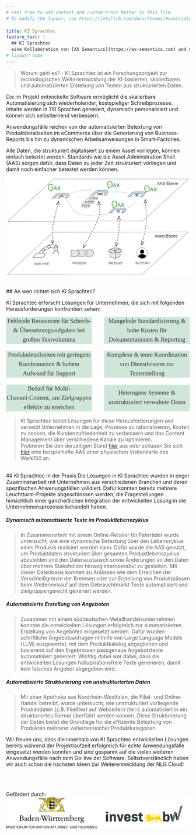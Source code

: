 ```yaml
---
# Feel free to add content and custom Front Matter to this file.
# To modify the layout, see https://jekyllrb.com/docs/themes/#overriding-theme-defaults

title: KI Sprachtec
feature_text: | 
  ## KI Sprachtec
  eine Kollaboration von [AX Semantics](https://ax-semantics.com) und dem [Werk150](https://www.esb-business-school.de/forschung/wertschoepfungs-und-logistiksysteme/werk150) der ESB Business School
# layout: home
---
```



> Worum geht es? - KI Sprachtec ist ein Forschungsprojekt zur technologischen Weiterentwicklung der KI-basierten, skalierbaren und automatisierten Erstellung von Texten aus strukturierten Daten.

Die im Projekt entwickelte Software ermöglicht die skalierbare Automatisierung sich wiederholender, kostspieliger Schreibprozesse: Inhalte werden in 110 Sprachen generiert, dynamisch personalisiert und können sich selbstlernend verbessern.

Anwendungsfälle reichen von der automatisierten Betextung von Produktdetailseiten im eCommerce über die Generierung von Business-Reports bis hin zu dynamischen Arbeitsanweisungen in Smart-Factories.

Alle Daten, die strukturiert digitalisiert zu einem Asset vorliegen, können einfach betextet werden. Standards wie die Asset Administration Shell (AAS) sorgen dafür, dass Daten zu jeder Zeit strukturiert vorliegen und damit noch einfacher betextet werden können.


![AAS](assets\images\aas_app_ki_sprachtec.png)

<br>
## An wen richtet sich KI Sprachtec?

KI Sprachtec erforscht Lösungen für Unternehmen, die sich mit folgenden Herausforderungen konfrontiert sehen:

![AAS](assets\images\herausforderungen_g.png)


> KI Sprachtec bietet Lösungen für diese Herausforderungen und versetzt Unternehmen in die Lage, Prozesse zu rationalisieren, Kosten zu senken, die Kundenzufriedenheit zu verbessern und das Content Management über verschiedene Kanäle zu optimieren.<br>
Probieren Sie den derzeitigen Stand [hier](https://docs.ax-semantics.com/guides/seminar.html#the-basics) aus oder schauen Sie sich [hier]() eine beispielhafte AAS einer physischen Visitenkarte des Werk150 an.

<br>
## KI Sprachtec in der Praxis
Die Lösungen in KI Sprachtec wurden in enger Zusammenarbeit mit Unternehmen aus verschiedenen Branchen und deren spezifischen Anwenungsfällen validiert. Dafür konnten bereits mehrere Leuchtturm-Projekte abgeschlossen werden, die Fragestellungen hinsichtlich einer ganzheitlichen Integration der entwickelten Lösung in die Unternehmensprozesse behandelt haben.


##### Dynamisch automatisierte Texte im Produktlebenszyklus
> In Zusammenarbeit mit einem Online-Retailer für Fahrräder wurde untersucht, wie eine dynamische Betextung über den Lebenszyklus eines Produkts realisiert werden kann. Dafür wurde die AAS genutzt, um Produktdaten strukturiert über gesamten Produktlebenszyklus abzubilden und den Datenaustausch sowie Änderungen an den Daten über mehrere Stakeholder hinweg interoperabel zu gestalten. Mit dieser Datenbasis konnten zu Anlässen wie dem Erreichen der Verschleißgrenze der Bremsen oder zur Erstellung von Produktpässen beim Weiterverkauf auf dem Gebrauchtmarkt Texte automatisiert und zielgruppengerecht generiert werden.

##### Automatisierte Erstellung von Angeboten
> Zusammen mit einem süddeutschen Metallhandelsunternehmen konnten die entwickelten Lösungen erfolgreich zur automatisierten Erstellung von Angeboten eingesetzt werden. Dafür wurden schriftliche Angebotsanfragen mithilfe von Large Language Models (LLM) ausgewertet, mit dem Produktkatalog abgeglichen und basierend auf den Ergebnissen passgenaue Angebotstexte automatisiert generiert. Wichtig dabei war dabei, dass die entwickelten Lösungen halluzinationsfreie Texte generieren, damit kein falsches Angebot abgegeben wird.

##### Automatisierte Strukturierung von unstrukturierten Daten
> Mit einer Apotheke aus Nordrhein-Westfalen, die Filial- und Online-Handel betreibt, wurde untersucht, wie unstrukturiert vorliegende Produktdaten (z.B. Fließtext auf Webseiten) (teil-) automatisiert in ein strukturiertes Format überführt werden können. Diese Strukturierung der Daten bietet die Grundlage für die effiziente Betextung von Produkten mehrerer varientenreicher Produktkategorien.

Wir freuen uns, dass die innerhalb von KI Sprachtec entwickelten Lösungen bereits während der Projektlaufzeit erfolgreich für echte Anwendungsfälle eingesetzt werden konnten und sind gespannt auf die vielen weiteren Anwendungsfälle nach dem Go-live der Software. Selbstverständlich haben wir auch schon die nächsten Ideen zur Weiterentwicklung der NLG Cloud! 

<br>
<br>
<br>
Gefördert durch:

<center><img src="/assets/logos/bwlogo.jpg" width=250> <img src="/assets/logos/investbw_full.png" width=250>